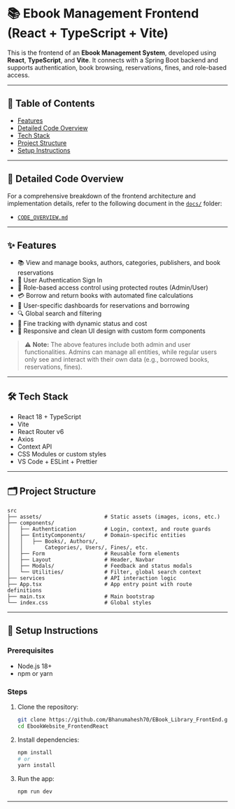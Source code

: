 # 📚 Ebook Management Frontend (React + TypeScript + Vite)

This is the frontend of an **Ebook Management System**, developed using **React**, **TypeScript**, and **Vite**. It connects with a Spring Boot backend and supports authentication, book browsing, reservations, fines, and role-based access.

---

## 📑 Table of Contents

- [Features](#features)
- [Detailed Code Overview](#-detailed-code-overview)
- [Tech Stack](#tech-stack)
- [Project Structure](#project-structure)
- [Setup Instructions](#setup-instructions)

---

## 📖 Detailed Code Overview

For a comprehensive breakdown of the frontend architecture and implementation details, refer to the following document in the [`docs/`](docs) folder:

- [`CODE_OVERVIEW.md`](docs/CODE_OVERVIEW.md)

---

## ✨ Features

- 📚 View and manage books, authors, categories, publishers, and book reservations
- 👤 User Authentication Sign In
- 🔐 Role-based access control using protected routes (Admin/User)
- 💳 Borrow and return books with automated fine calculations
- 📅 User-specific dashboards for reservations and borrowing
- 🔍 Global search and filtering
- 🧾 Fine tracking with dynamic status and cost
- 🎨 Responsive and clean UI design with custom form components

> ⚠️ **Note:** The above features include both admin and user functionalities. Admins can manage all entities, while regular users only see and interact with their own data (e.g., borrowed books, reservations, fines).

---

## 🛠️ Tech Stack

- React 18 + TypeScript
- Vite
- React Router v6
- Axios
- Context API
- CSS Modules or custom styles
- VS Code + ESLint + Prettier

---

## 🗂️ Project Structure

```
src
├── assets/                    # Static assets (images, icons, etc.)
├── components/
│   ├── Authentication         # Login, context, and route guards
│   ├── EntityComponents/      # Domain-specific entities
│   │   ├── Books/, Authors/,
│   │       Categories/, Users/, Fines/, etc.
│   ├── Form                   # Reusable form elements
│   ├── Layout                 # Header, Navbar
│   ├── Modals/                # Feedback and status modals
│   └── Utilities/             # Filter, global search context
├── services                   # API interaction logic
├── App.tsx                    # App entry point with route definitions
├── main.tsx                   # Main bootstrap
└── index.css                  # Global styles
```

---

## 🚀 Setup Instructions

### Prerequisites

- Node.js 18+
- npm or yarn

### Steps

1. Clone the repository:

   ```bash
   git clone https://github.com/Bhanumahesh70/EBook_Library_FrontEnd.git
   cd EbookWebsite_FrontendReact
   ```

2. Install dependencies:

   ```bash
   npm install
   # or
   yarn install
   ```

3. Run the app:

   ```bash
   npm run dev
   ```

---
